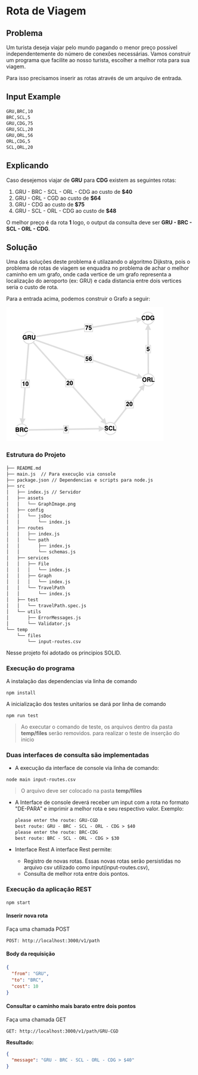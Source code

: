 # Rota de Viagem

## Problema

Um turista deseja viajar pelo mundo pagando o menor preço possível independentemente do número de conexões necessárias.
Vamos construir um programa que facilite ao nosso turista, escolher a melhor rota para sua viagem.

Para isso precisamos inserir as rotas através de um arquivo de entrada.

## Input Example

```csv
GRU,BRC,10
BRC,SCL,5
GRU,CDG,75
GRU,SCL,20
GRU,ORL,56
ORL,CDG,5
SCL,ORL,20
```

## Explicando

Caso desejemos viajar de **GRU** para **CDG** existem as seguintes rotas:

1. GRU - BRC - SCL - ORL - CDG ao custo de **\$40**
2. GRU - ORL - CGD ao custo de **\$64**
3. GRU - CDG ao custo de **\$75**
4. GRU - SCL - ORL - CDG ao custo de **\$48**

O melhor preço é da rota **1** logo, o output da consulta deve ser **GRU - BRC - SCL - ORL - CDG**.

## Solução

Uma das soluções deste problema é utilazando o algoritmo Dijkstra, pois o problema de rotas de viagem se enquadra no problema de achar o melhor caminho em um grafo, onde cada vertice de um grafo representa a localização do aeroporto (ex: GRU) e cada distancia entre dois vertices seria o custo de rota.

Para a entrada acima, podemos construir o Grafo a seguir:

![alt Graph](src/assets/GraphImage.png)

### Estrutura do Projeto

```
├── README.md
├── main.js  // Para execução via console
├── package.json // Dependencias e scripts para node.js
├── src
│   ├── index.js // Servidor
│   ├── assets
│   │   └── GraphImage.png
│   ├── config
│   │   └── jsDoc
│   │       └── index.js
│   ├── routes
│   │   ├── index.js
│   │   └── path
│   │       ├── index.js
│   │       └── schemas.js
│   ├── services
│   │   ├── File
│   │   │   └── index.js
│   │   ├── Graph
│   │   │   └── index.js
│   │   └── TravelPath
│   │       └── index.js
│   ├── test
│   │   └── travelPath.spec.js
│   └── utils
│       ├── ErrorMessages.js
│       └── Validator.js
└── temp
    └── files
        └── input-routes.csv
```

Nesse projeto foi adotado os principios SOLID.

### Execução do programa

A instalação das dependencias via linha de comando

```shell
npm install
```

A inicialização dos testes unitarios se dará por linha de comando

```shell
npm run test
```

> Ao executar o comando de teste, os arquivos dentro da pasta **temp/files** serão removidos. para realizar o teste de inserção do inicio

### Duas interfaces de consulta são implementadas

- A execução da interface de console via linha de comando:

```shell
node main input-routes.csv
```

> O arquivo deve ser colocado na pasta **temp/files**

- A Interface de console deverá receber um input com a rota no formato "DE-PARA" e imprimir a melhor rota e seu respectivo valor.
  Exemplo:

  ```shell
  please enter the route: GRU-CGD
  best route: GRU - BRC - SCL - ORL - CDG > $40
  please enter the route: BRC-CDG
  best route: BRC - SCL - ORL - CDG > $30
  ```

- Interface Rest
  A interface Rest permite:
  - Registro de novas rotas. Essas novas rotas serão persistidas no arquivo csv utilizado como input(input-routes.csv),
  - Consulta de melhor rota entre dois pontos.

### Execução da aplicação REST

```shell
npm start
```

#### Inserir nova rota

Faça uma chamada POST

```
POST: http://localhost:3000/v1/path
```

#### Body da requisição

```json
{
  "from": "GRU",
  "to": "BRC",
  "cost": 10
}
```

#### Consultar o caminho mais barato entre dois pontos

Faça uma chamada GET

```
GET: http://localhost:3000/v1/path/GRU-CGD
```

**Resultado:**

```json
{
  "message": "GRU - BRC - SCL - ORL - CDG > $40"
}
```
